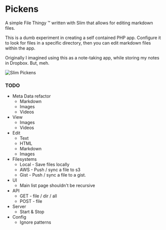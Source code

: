 # Pickens

A simple File Thingy :tm: written with Slim that allows for editing markdown files.

This is a dumb experiment in creating a self contained PHP app.  Configure it to look for files in a specific directory, then you can edit markdown files within the app.

Originally I imagined using this as a note-taking app, while storing my notes in Dropbox. But, meh.

![Slim Pickens](https://upload.wikimedia.org/wikipedia/en/7/73/Slim-pickens_riding-the-bomb_enh-lores.jpg)



### TODO

* Meta Data refactor
    * Markdown
    * Images
    * Videos
* View
    * Images
    * Videos
* Edit
    * Text
    * HTML
    * Markdown
    * Images
* Filesystems
    * Local - Save files locally
    * AWS - Push / sync a file to s3
    * Gist - Push / sync a file to a gist.
* UI
    * Main list page shouldn't be recursive
* API
    * GET - file / dir / all
    * POST - file
* Server
    * Start & Stop
* Config
    * Ignore patterns
